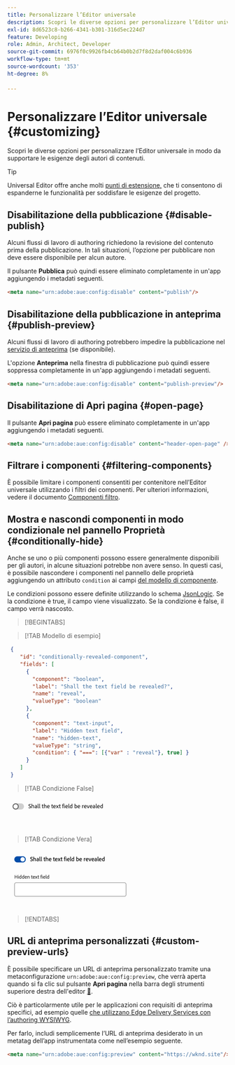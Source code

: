 ```yaml
---
title: Personalizzare l’Editor universale
description: Scopri le diverse opzioni per personalizzare l’Editor universale in modo da supportare le esigenze degli autori di contenuti.
exl-id: 8d6523c8-b266-4341-b301-316d5ec224d7
feature: Developing
role: Admin, Architect, Developer
source-git-commit: 6976f0c9926fb4cb64b0b2d7f8d2daf004c6b936
workflow-type: tm+mt
source-wordcount: '353'
ht-degree: 8%

---
```



# Personalizzare l’Editor universale {#customizing}

Scopri le diverse opzioni per personalizzare l’Editor universale in modo da supportare le esigenze degli autori di contenuti.

>[!TIP]
>
>Universal Editor offre anche molti [punti di estensione,](/help/implementing/universal-editor/extending.md) che ti consentono di espanderne le funzionalità per soddisfare le esigenze del progetto.

## Disabilitazione della pubblicazione {#disable-publish}

Alcuni flussi di lavoro di authoring richiedono la revisione del contenuto prima della pubblicazione. In tali situazioni, l’opzione per pubblicare non deve essere disponibile per alcun autore.

Il pulsante **Pubblica** può quindi essere eliminato completamente in un&#39;app aggiungendo i metadati seguenti.

```html
<meta name="urn:adobe:aue:config:disable" content="publish"/>
```

## Disabilitazione della pubblicazione in anteprima {#publish-preview}

Alcuni flussi di lavoro di authoring potrebbero impedire la pubblicazione nel [servizio di anteprima](/help/sites-cloud/authoring/sites-console/previewing-content.md) (se disponibile).

L&#39;opzione **Anteprima** nella finestra di pubblicazione può quindi essere soppressa completamente in un&#39;app aggiungendo i metadati seguenti.

```html
<meta name="urn:adobe:aue:config:disable" content="publish-preview"/>
```

## Disabilitazione di Apri pagina {#open-page}

Il pulsante **Apri pagina** può essere eliminato completamente in un&#39;app aggiungendo i metadati seguenti.

```html
<meta name="urn:adobe:aue:config:disable" content="header-open-page" />
```

## Filtrare i componenti {#filtering-components}

È possibile limitare i componenti consentiti per contenitore nell’Editor universale utilizzando i filtri dei componenti. Per ulteriori informazioni, vedere il documento [Componenti filtro](/help/implementing/universal-editor/filtering.md).

## Mostra e nascondi componenti in modo condizionale nel pannello Proprietà {#conditionally-hide}

Anche se uno o più componenti possono essere generalmente disponibili per gli autori, in alcune situazioni potrebbe non avere senso. In questi casi, è possibile nascondere i componenti nel pannello delle proprietà aggiungendo un attributo `condition` ai campi [ del modello di componente](/help/implementing/universal-editor/field-types.md#fields).

Le condizioni possono essere definite utilizzando lo schema [JsonLogic](https://jsonlogic.com/). Se la condizione è true, il campo viene visualizzato. Se la condizione è false, il campo verrà nascosto.

>[!BEGINTABS]

>[!TAB Modello di esempio]

```json
 {
    "id": "conditionally-revealed-component",
    "fields": [
      {
        "component": "boolean",
        "label": "Shall the text field be revealed?",
        "name": "reveal",
        "valueType": "boolean"
      },
      {
        "component": "text-input",
        "label": "Hidden text field",
        "name": "hidden-text",
        "valueType": "string",
        "condition": { "===": [{"var" : "reveal"}, true] }
      }
    ]
 }
```

>[!TAB Condizione False]

![Campo di testo nascosto](assets/hidden.png)

>[!TAB Condizione Vera]

![Campo di testo visualizzato](assets/shown.png)

>[!ENDTABS]

## URL di anteprima personalizzati {#custom-preview-urls}

È possibile specificare un URL di anteprima personalizzato tramite una metaconfigurazione `urn:adobe:aue:config:preview`, che verrà aperta quando si fa clic sul pulsante **Apri pagina** nella barra degli strumenti superiore destra dell&#39;editor [&#128279;](/help/sites-cloud/authoring/universal-editor/navigation.md#universal-editor-toolbar).

Ciò è particolarmente utile per le applicazioni con requisiti di anteprima specifici, ad esempio quelle [che utilizzano Edge Delivery Services con l’authoring WYSIWYG](/help/edge/wysiwyg-authoring/authoring.md).

Per farlo, includi semplicemente l’URL di anteprima desiderato in un metatag dell’app instrumentata come nell’esempio seguente.

```html
<meta name="urn:adobe:aue:config:preview" content="https://wknd.site"/>
```
